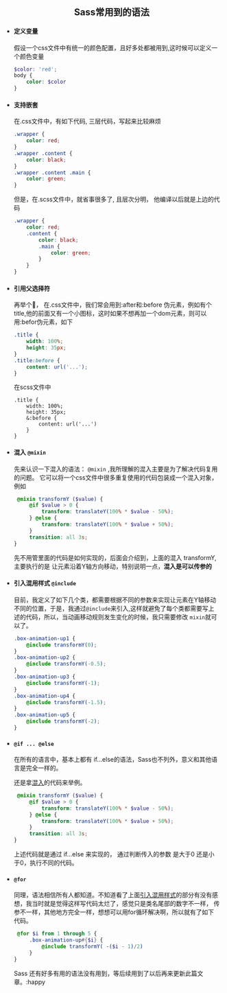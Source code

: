 <center><h2>Sass常用到的语法</h2></center>

- #### 定义变量

  假设一个css文件中有统一的颜色配置，且好多处都被用到,这时候可以定义一个颜色变量

  ```scss
  $color: 'red';
  body {
      color: $color
  }
  ```
- #### 支持嵌套

  在.css文件中，有如下代码, 三层代码，写起来比较麻烦

  ```css
  .wrapper {
      color: red;
  }
  .wrapper .content {
      color: black;
  }
  .wrapper .content .main {
      color: green;
  }
  ```

  但是，在.scss文件中，就省事很多了, 且层次分明， 他编译以后就是上边的代码

  ```scss
  .wrapper {
      color: red;
      .content {
          color: black;
          .main {
              color: green;
          }
      }
  }
  ```

- #### 引用父选择符

  再举个🌰， 在.css文件中，我们常会用到:after和:before 伪元素，例如有个title,他的前面又有一个小图标，这时如果不想再加一个dom元素，则可以用:befor伪元素，如下

  ```css
  .title {
      width: 100%;
      height: 35px;
  }
  .title:before {
      content: url('...');
  }
  ```

  在scss文件中

  ```
  .title {
      width: 100%;
      height: 35px;
      &:before {
          content: url('...')
      }
  }
  ```

- #### <span id = "mixin">混入</span> `@mixin` 

  先来认识一下混入的语法： `@mixin`  ,我所理解的混入主要是为了解决代码复用的问题。 它可以将一个css文件中很多重复使用的代码包装成一个混入对象，例如

  ```scss
   @mixin transformY ($value) {
       @if $value > 0 {
           transform: translateY(100% * $value - 50%);
       } @else {
           transform: translateY(100% * $value + 50%);
       }
       transition: all 3s;
  }
  ```

  先不用管里面的代码是如何实现的，后面会介绍到，上面的混入 transformY,主要执行的是 让元素沿着Y轴方向移动，特别说明一点，**混入是可以传参的**

- #### <span id='include'>引入混用样式</span> `@include`

  目前，我定义了如下几个类，都需要根据不同的参数来实现让元素在Y轴移动不同的位置，于是，我通过`@include`来引入,这样就避免了每个类都需要写上述的代码，所以，当动画移动规则发生变化的时候，我只需要修改 `mixin`就可以了。

  ```scss
  .box-animation-up1 {
      @include transformY(0);
  }
  .box-animation-up2 {
      @include transformY(-0.5);
  }
  .box-animation-up3 {
      @include transformY(-1);
  }
  .box-animation-up4 {
      @include transformY(-1.5);
  }
  .box-animation-up5 {
      @include transformY(-2);
  }
  ```

- #### `@if ... @else`

  在所有的语言中，基本上都有 if…else的语法，Sass也不列外，意义和其他语言是完全一样的。

  还是拿[混入](#mixin)的代码来举例。

  ```scss
   @mixin transformY ($value) {
       @if $value > 0 {
           transform: translateY(100% * $value - 50%);
       } @else {
           transform: translateY(100% * $value + 50%);
       }
       transition: all 3s;
  }
  ```

  上述代码就是通过 if...else 来实现的， 通过判断传入的参数 是大于0 还是小于0，执行不同的代码。

- #### `@for`

  同理，语法相信所有人都知道。不知道看了上面[引入混用样式](#include)的部分有没有感想，我当时就是觉得这样写代码太烂了，感觉只是类名尾部的数字不一样， 传参不一样，其他地方完全一样，想想可以用for循环解决啊，所以就有了如下代码。

  ```scss
   @for $i from 1 through 5 {
       .box-animation-up#{$i} {
           @include transformY( -($i - 1)/2)
       }
  }
  ```

  Sass 还有好多有用的语法没有用到，等后续用到了以后再来更新此篇文章。:happy
